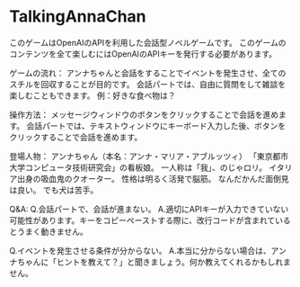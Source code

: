 # TalkingAnnaChan
このゲームはOpenAIのAPIを利用した会話型ノベルゲームです。
このゲームのコンテンツを全て楽しむにはOpenAIのAPIキーを発行する必要があります。

ゲームの流れ：
アンナちゃんと会話をすることでイベントを発生させ、全てのスチルを回収することが目的です。
会話パートでは、自由に質問をして雑談を楽しむこともできます。
例：好きな食べ物は？

操作方法：
メッセージウィンドウのボタンをクリックすることで会話を進めます。
会話パートでは、テキストウィンドウにキーボード入力した後、ボタンをクリックすることで会話を進めます。

登場人物：
アンナちゃん（本名：アンナ・マリア・アブルッツィ）
「東京都市大学コンピュータ技術研究会」の看板娘。
一人称は「我」、のじゃロリ。
イタリア出身の吸血鬼のクオーター。
性格は明るく活発で脳筋。
なんだかんだ面倒見は良い。
でも犬は苦手。

Q&A:
Q.会話パートで、会話が進まない。
A.適切にAPIキーが入力できていない可能性があります。キーをコピーペーストする際に、改行コードが含まれているとうまく動きません。

Q.イベントを発生させる条件が分からない。
A.本当に分からない場合は、アンナちゃんに「ヒントを教えて？」と聞きましょう。何か教えてくれるかもしれません。
